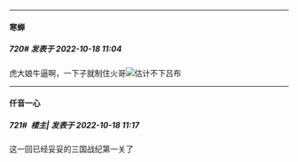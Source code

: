 

*****

####  寒蝉  
##### 720#       发表于 2022-10-18 11:04

虎大娘牛逼啊，一下子就制住火哥<img src="https://static.saraba1st.com/image/smiley/face2017/066.png" referrerpolicy="no-referrer">估计不下吕布



*****

####  仟音一心  
##### 721#         楼主| 发表于 2022-10-18 11:17

这一回已经妥妥的三国战纪第一关了


